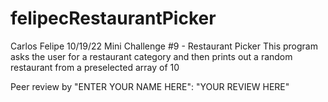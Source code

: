 # felipecRestaurantPicker
Carlos Felipe
10/19/22
Mini Challenge #9 - Restaurant Picker
This program asks the user for a restaurant category and then prints out a random restaurant from a preselected array of 10

Peer review by "ENTER YOUR NAME HERE": "YOUR REVIEW HERE"
